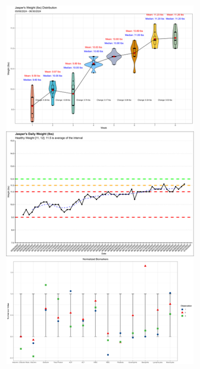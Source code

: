 ![image info](jasper_mean_weight_violin_weekly_time_series_2024_07_05.png)
![image info](jasper_weight_daily_time_series_2024_06_30.png)
![image info](biomarkers_graph_2024_07_05.png)

